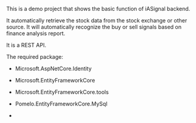 This is a demo project that shows the basic function of iASignal backend.

It automatically retrieve the stock data from the stock exchange or other source.  It will automatically recognize the buy or sell signals based on finance analysis report.

It is a REST API.

The required package:
- Microsoft.AspNetCore.Identity
- Microsoft.EntityFrameworkCore
- Microsoft.EntityFrameworkCore.tools
- Pomelo.EntityFrameworkCore.MySql

- 
